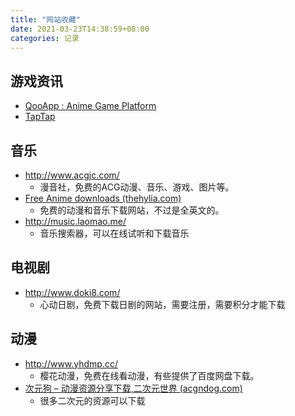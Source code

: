 ```yaml
---
title: "网站收藏"
date: 2021-03-23T14:38:59+08:00
categories: 记录
---
```


## 游戏资讯

- [QooApp : Anime Game Platform](https://www.qoo-app.com/)
- [TapTap](https://www.taptap.com/)

## 音乐

- http://www.acgjc.com/
  - 漫音社，免费的ACG动漫、音乐、游戏、图片等。
- [Free Anime downloads (thehylia.com)](https://anime.thehylia.com/)
  - 免费的动漫和音乐下载网站，不过是全英文的。
- http://music.laomao.me/
  - 音乐搜索器，可以在线试听和下载音乐

## 电视剧

- http://www.doki8.com/
  - 心动日剧，免费下载日剧的网站，需要注册，需要积分才能下载

## 动漫

- http://www.yhdmp.cc/
  - 樱花动漫，免费在线看动漫，有些提供了百度网盘下载。
- [次元狗 – 动漫资源分享下载,二次元世界 (acgndog.com)](https://www.acgndog.com/)
  - 很多二次元的资源可以下载

